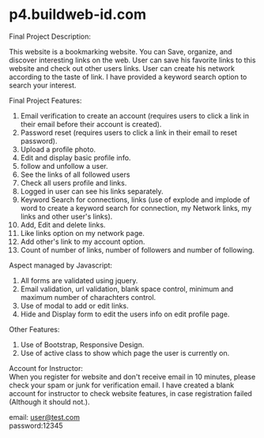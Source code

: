 p4.buildweb-id.com
==================
Final Project Description:<br/>

This website is a bookmarking website. 
You can Save, organize, and discover interesting links on the web. 
User can save his favorite links to this website and check out other users links.
User can create his network according to the taste of link. 
I have provided a keyword search option to search your interest.<br/>


Final Project Features:<br/>

1) Email verification to create an account (requires users to click a link in their email before their account is created).<br/>
2) Password reset (requires users to click a link in their email to reset password).<br/>
3) Upload a profile photo.<br/>
4) Edit and display basic profile info.<br/>
5) follow and unfollow a user.<br/>
6) See the links of all followed users<br/>
7) Check all users profile and links.<br/>
8) Logged in user can see his links separately.<br/>
9) Keyword Search for connections, links (use of explode and implode of word to create a keyword search for connection, my Network links, my links and other user's links).<br/> 
10) Add, Edit and delete links.<br/>
11) Like links option on my network page.<br/>
12) Add other's link to my account option.<br/>
13) Count of number of links, number of followers and number of following.<br/>

Aspect managed by Javascript:<br/>
1) All forms are validated using jquery.<br/>
2) Email validation, url validation, blank space control, minimum and maximum number of charachters control.<br/>
3) Use of modal to add or edit links.<br/>
4) Hide and Display form to edit the users info on edit profile page.<br/>

Other Features:<br/>
 1) Use of Bootstrap, Responsive Design.<br/>
 2) Use of active class to show which page the user is currently on.<br/>
 
 Account for Instructor:<br/>
 When you register for website and don't receive email in 10 minutes, please check your spam or junk for verification email.
 I have created a blank account for instructor to check website features, in case registration failed (Although it should not.).<br/>
 
 email: user@test.com<br/>
 password:12345<br/>
